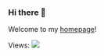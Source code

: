 ### Hi there 👋

Welcome to my [homepage](https://lagrangeli.github.io/)!

<!--
**Lagrangeli/Lagrangeli** is a ✨ _special_ ✨ repository because its `README.md` (this file) appears on your GitHub profile.

Here are some ideas to get you started:

- 🔭 I’m currently working on ...
- 🌱 I’m currently learning ...
- 👯 I’m looking to collaborate on ...
- 🤔 I’m looking for help with ...
- 💬 Ask me about ...
- 📫 How to reach me: ...
- 😄 Pronouns: ...
- ⚡ Fun fact: ...
-->

Views: ![](https://komarev.com/ghpvc/?username=Lagrangeli&label=Views)
